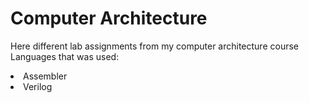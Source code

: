# Computer Architecture 

Here different lab assignments from my computer architecture course
Languages that was used:
<li> Assembler
<li> Verilog
